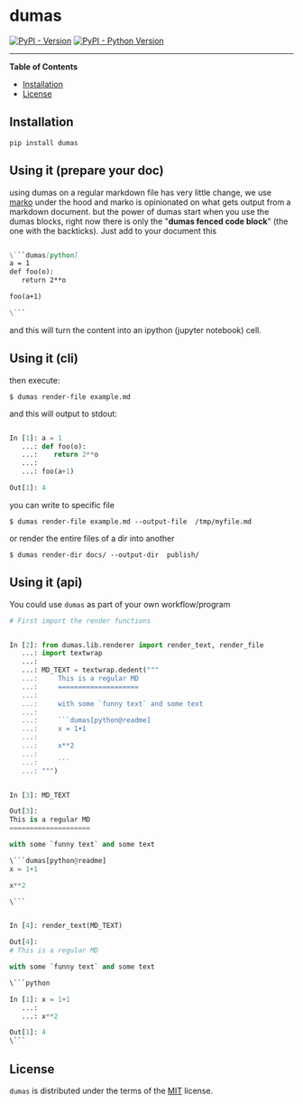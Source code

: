 # dumas

[![PyPI - Version](https://img.shields.io/pypi/v/dumas.svg)](https://pypi.org/project/dumas)
[![PyPI - Python Version](https://img.shields.io/pypi/pyversions/dumas.svg)](https://pypi.org/project/dumas)

* * *

**Table of Contents**

- [Installation](#installation)
- [License](#license)

## Installation

```console
pip install dumas
```

## Using it (prepare your doc)

using dumas on a regular markdown file has very little change, we use [marko](https://github.com/frostming/marko) under the hood
and marko is opinionated on what gets output from a markdown document. but the power of dumas start when you use the dumas blocks,
right now there is only the "**dumas fenced code block**" (the one with the backticks). Just add to your document this

```markdown

\```dumas[python]
a = 1
def foo(o):
   return 2**o

foo(a+1)

\```

```

and this will turn the content into an ipython (jupyter notebook) cell.

## Using it (cli)

then execute:

```shell
$ dumas render-file example.md
```

and this will output to stdout:

```python

In [1]: a = 1
   ...: def foo(o):
   ...:    return 2**o
   ...: 
   ...: foo(a+1)

Out[1]: 4
```

you can write to specific file

```shell
$ dumas render-file example.md --output-file  /tmp/myfile.md
```

or render the entire files of a dir into another

```shell
$ dumas render-dir docs/ --output-dir  publish/
```

## Using it (api)

You could use `dumas` as part of your own workflow/program

```python
# First import the render functions


In [2]: from dumas.lib.renderer import render_text, render_file
   ...: import textwrap
   ...: 
   ...: MD_TEXT = textwrap.dedent("""
   ...:     This is a regular MD
   ...:     ====================
   ...:     
   ...:     with some `funny text` and some text
   ...:     
   ...:     ```dumas[python@readme]
   ...:     x = 1+1
   ...:     
   ...:     x**2
   ...:     
   ...:     ```
   ...: """)
```

```python

In [3]: MD_TEXT

Out[3]: 
This is a regular MD
====================

with some `funny text` and some text

\```dumas[python@readme]
x = 1+1

x**2

\```
```

```python

In [4]: render_text(MD_TEXT)

Out[4]: 
# This is a regular MD

with some `funny text` and some text

\```python

In [1]: x = 1+1
   ...: 
   ...: x**2

Out[1]: 4
\```
```

## License

`dumas` is distributed under the terms of the [MIT](https://spdx.org/licenses/MIT.html) license.
